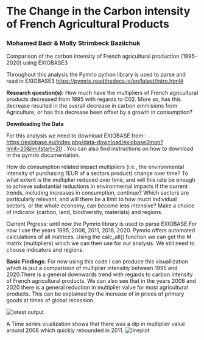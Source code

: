 # The Change in the Carbon intensity of French Agricultural Products
### Mohamed Badr & Molly Strimbeck Bazilchuk 

Comparison of the carbon intensity of French agricultural production (1995-2020) using EXIOBASE3

Throughout this analysis the Pymrio python library is used to parse and read in EXIOBASE3
https://pymrio.readthedocs.io/en/latest/intro.html#

**Research question(s):** How much have the multipliers of French agricultural products decreased from 1995 with regards to C02. More so, has this decrease resulted in the overall decrease in carbon emmisions from Agriculture, or has this decrease been offset by a growth in consumption?


**Downloading the Data**

For this analysis we need to download EXIOBASE from: https://exiobase.eu/index.php/data-download/exiobase3mon?limit=20&limitstart=20 . You can also find instructions on how to download in the pymrio documentation. 

How do consumption related impact multipliers (i.e., the environmental intensity of purchasing 1EUR of a sectors product) change over time? To what extent is the multiplier reduced over time, and will this rate be enough to achieve substantial reductions in environmental impacts if the current trends, including increases in consumption, continue? Which sectors are particularly relevant, and will there be a limit to how much individual sectors, or the whole economy, can become less intensive? Make a choice of indicator (carbon, land, biodiversity, materials) and regions.

Current Prgress: until now the Pymrio library is used to parse EXIOBASE.For now I use the years 1995, 2008, 2011, 2016, 2020. Pymrio offers automated calculations of all matrices. Using the calc_all() function we can get the M matrix (multipliers) which we can then use for our analysis. We still need to choose indicators and regions.

**Basic Findings:**
For now using this code I can produce this visuallization which is jsut a comparision of multiplier intensitiy between 1995 and 2020.There is a general downwards trend with regards to carbon intensity of French agricultural products. We can also see that in the years 2008 and 2020 there is a general reduction in multiplier value for most agricultural products. This can be explained by the increase of in prices of primary goods at times of global recession. 

![latest output](https://user-images.githubusercontent.com/62759252/160137978-302322b1-a846-4963-b428-270ce2d09560.png)

A Time series viualization shows that there was a dip in multiplier value around 2008 which quickly rebounded in 2011. 
![lineplot](https://user-images.githubusercontent.com/62759252/160358704-0c470bb0-baf2-4a95-a04b-1c85b0d3a02b.png)
